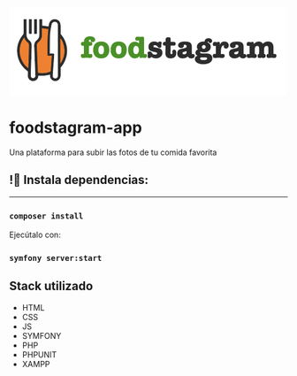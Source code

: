 
![](./public/img/logo.png)

# foodstagram-app
Una plataforma para subir las fotos de tu comida favorita

## !🔌 Instala dependencias:
______ 
### `composer install`

Ejecútalo con:
### `symfony server:start`

## Stack utilizado

- HTML    
- CSS
- JS
- SYMFONY
- PHP
- PHPUNIT
- XAMPP
